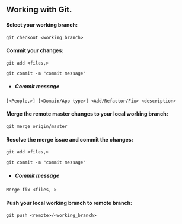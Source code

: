 ## Working with Git.

#### Select your working branch:

`git checkout <working_branch>`

#### Commit your changes:

`git add <files,>`

`git commit -m "commit message"`

- ##### Commit message

`[<People,>] [<Domain/App type>] <Add/Refactor/Fix> <description>`

#### Merge the remote master changes to your local working branch:

`git merge origin/master`

#### Resolve the merge issue and commit the changes:

`git add <files,>`

`git commit -m "commit message"`

- ##### Commit message

`Merge fix <files, >`

#### Push your local working branch to remote branch:

`git push <remote>/<working_branch>`
